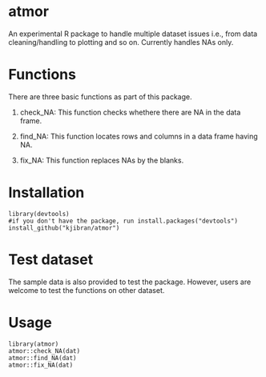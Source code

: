 # atmor

An experimental R package to handle multiple dataset issues i.e., from data cleaning/handling to plotting and so on.
Currently handles NAs only.


# Functions

There are three basic functions as part of this package.

1) check_NA: This function checks whethere there are NA in the data frame.

2) find_NA: This function locates rows and columns in a data frame having NA.

3) fix_NA: This function replaces NAs by the blanks.


# Installation

```
library(devtools)
#if you don't have the package, run install.packages("devtools")
install_github("kjibran/atmor")
```

# Test dataset

The sample data is also provided to test the package. However, users are welcome to test the functions on other dataset.


# Usage

```
library(atmor)
atmor::check_NA(dat)
atmor::find_NA(dat)
atmor::fix_NA(dat)
```
